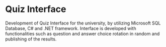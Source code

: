 # Quiz Interface
Development of Quiz Interface for the university, by utilizing Microsoft SQL Database, C# and .NET framework.
Interface is developed with functionalities such as question and answer choice rotation in random and publishing of the results. 
